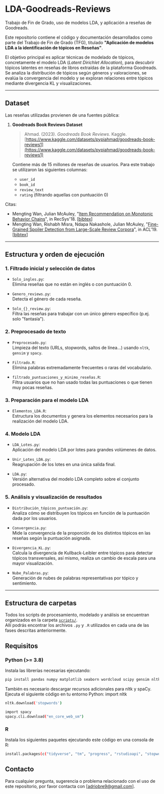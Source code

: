 # LDA-Goodreads-Reviews
Trabajo de Fin de Grado, uso de modelos LDA, y aplicación a reseñas de Goodreads.

Este repositorio contiene el código y documentación desarrollados como parte del Trabajo de Fin de Grado (TFG), titulado **"Aplicación de modelos LDA a la identificación de tópicos en Reseñas"**.

El objetivo principal es aplicar técnicas de modelado de tópicos, concretamente el modelo LDA (*Latent Dirichlet Allocation*), para descubrir tópicos latentes en reseñas de libros extraídas de la plataforma Goodreads. Se analiza la distribución de tópicos según géneros y valoraciones, se evalúa la convergencia del modelo y se exploran relaciones entre tópicos mediante divergencia KL y visualizaciones.

---

## Dataset

Las reseñas utilizadas provienen de una fuentes pública:

1. **Goodreads Book Reviews Dataset**  
   > Ahmad. (2023). *Goodreads Book Reviews*. Kaggle.  
   > [https://www.kaggle.com/datasets/pypiahmad/goodreads-book-reviews1](https://www.kaggle.com/datasets/pypiahmad/goodreads-book-reviews1)

   Contiene más de 15 millones de reseñas de usuarios. Para este trabajo se utilizaron las siguientes columnas:
   - `user_id`
   - `book_id`
   - `review_text`
   - `rating` (filtrando aquellas con puntuación 0)

Citas:  
   - Mengting Wan, Julian McAuley, "[Item Recommendation on Monotonic Behavior Chains](https://github.com/MengtingWan/mengtingwan.github.io/raw/master/paper/recsys18_mwan.pdf)", in RecSys'18. [[bibtex](https://dblp.uni-trier.de/rec/bibtex/conf/recsys/WanM18)]
- Mengting Wan, Rishabh Misra, Ndapa Nakashole, Julian McAuley, "[Fine-Grained Spoiler Detection from Large-Scale Review Corpora](https://github.com/MengtingWan/mengtingwan.github.io/raw/master/paper/acl19_mwan.pdf)", in ACL'19. [[bibtex](https://dblp.uni-trier.de/rec/bibtex/conf/acl/WanMNM19)]
 

---

## Estructura y orden de ejecución

### 1. **Filtrado inicial y selección de datos**

- `Solo_ingles.py`:  
  Elimina reseñas que no están en inglés o con puntuación 0.

- `Genero_reviews.py`:  
  Detecta el género de cada reseña.

- `Solo_{}_review.py`:  
  Filtra las reseñas para trabajar con un único género específico (p.ej. solo "fantasía").

### 2. **Preprocesado de texto**

- `Preprocesado.py`:  
  Limpieza del texto (URLs, stopwords, saltos de línea...) usando `nltk`, `gensim` y `spacy`.

- `Filtrado.R`:  
  Elimina palabras extremadamente frecuentes o raras del vocabulario.

- `filtrado_puntuaciones_y_minimo_reseñas.R`:  
  Filtra usuarios que no han usado todas las puntuaciones o que tienen muy pocas reseñas.

### 3. **Preparación para el modelo LDA**

- `Elementos_LDA.R`:  
  Estructura los documentos y genera los elementos necesarios para la realización del modelo LDA.

### 4. **Modelo LDA**

- `LDA_Lotes.py`:  
  Aplicación del modelo LDA por lotes para grandes volúmenes de datos.

- `Unir_Lotes_LDA.py`:  
  Reagrupación de los lotes en una única salida final.

- `LDA.py`:  
  Versión alternativa del modelo LDA completo sobre el conjunto procesado.

### 5. **Análisis y visualización de resultados**

- `Distribución_tópicos_puntuación.py`:  
  Analiza cómo se distribuyen los tópicos en función de la puntuación dada por los usuarios.

- `Convergencia.py`:  
  Mide la convergencia de la proporción de los distintos tópicos en las reseñas según la puntuación asignada.

- `Divergencia_KL.py`:  
  Calcula la divergencia de Kullback-Leibler entre tópicos para detectar tópicos transversales, así mismo, realiza un cambio de escala para una mayor visualización.

- `Nube_Palabras.py`:  
  Generación de nubes de palabras representativas por tópico y sentimiento.

---

## Estructura de carpetas

Todos los scripts de procesamiento, modelado y análisis se encuentran organizados en la carpeta [`scripts/`](./scripts).  
Allí podrás encontrar los archivos `.py` y `.R` utilizados en cada una de las fases descritas anteriormente.


## Requisitos

### Python (>= 3.8)

Instala las librerías necesarias ejecutando:

```bash
pip install pandas numpy matplotlib seaborn wordcloud scipy gensim nltk spacy
```
También es necesario descargar recursos adicionales para nltk y spaCy. Ejecuta el siguiente código en tu entorno Python:
import nltk
```bash
nltk.download('stopwords')

import spacy
spacy.cli.download("en_core_web_sm")
```

### R
Instala los siguientes paquetes ejecutando este código en una consola de R:
```bash
install.packages(c("tidyverse", "tm", "progress", "rstudioapi", "stopwords", "dplyr"))
```

## Contacto

Para cualquier pregunta, sugerencia o problema relacionado con el uso de este repositorio, por favor contacta con [adriobre9@gmail.com].
